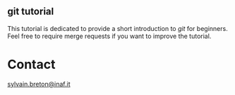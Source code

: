 git tutorial
-------------

This tutorial is dedicated to provide a short introduction to  *git* for beginners. Feel free to require merge requests if you want to improve the tutorial. 

Contact
=======

sylvain.breton@inaf.it 